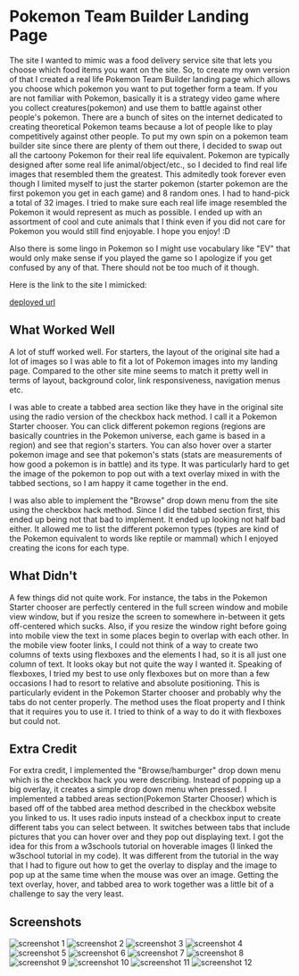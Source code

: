# Pokemon Team Builder Landing Page

The site I wanted to mimic was a food delivery service site that lets you choose which food items you want on the site. So, to create my own version of that I created a real life Pokemon Team Builder landing page which allows you choose which pokemon you want to put together form a team. If you are not familiar with Pokemon, basically it is a strategy video game where you collect creatures(pokemon) and use them to battle against other people's pokemon. There are a bunch of sites on the internet dedicated to creating theoretical Pokemon teams because a lot of people like to play competitively against other people. To put my own spin on a pokemon team builder site since there are plenty of them out there, I decided to swap out all the cartoony Pokemon for their real life equivalent. Pokemon are typically designed after some real life animal/object/etc., so I decided to find real life images that resembled them the greatest. This admitedly took forever even though I limited myself to just the starter pokemon (starter pokemon are the first pokemon you get in each game) and 8 random ones. I had to hand-pick a total of 32 images. I tried to make sure each real life image resembled the Pokemon it would represent as much as possible. I ended up with an assortment of cool and cute animals that I think even if you did not care for Pokemon you would still find enjoyable. I hope you enjoy! :D

Also there is some lingo in Pokemon so I might use vocabulary like "EV" that would only make sense if you played the game so I apologize if you get confused by any of that. There should not be too much of it though. 

Here is the link to the site I mimicked:

[deployed url](https://www.daily-harvest.com/)

## What Worked Well

A lot of stuff worked well. For starters, the layout of the original site had a lot of images so I was able to fit a lot of Pokemon images into my landing page. Compared to the other site mine seems to match it pretty well in terms of layout, background color, link responsiveness, navigation menus etc. 

I was able to create a tabbed area section like they have in the original site using the radio version of the checkbox hack method. I call it a Pokemon Starter chooser. You can click different pokemon regions (regions are basically countries in the Pokemon universe, each game is based in a region) and see that region's starters. You can also hover over a starter pokemon image and see that pokemon's stats (stats are measurements of how good a pokemon is in battle) and its type. It was particularly hard to get the image of the pokemon to pop out with a text overlay mixed in with the tabbed sections, so I am happy it came together in the end. 

I was also able to implement the "Browse" drop down menu from the site using the checkbox hack method. Since I did the tabbed section first, this ended up being not that bad to implement. It ended up looking not half bad either. It allowed me to list the different pokemon types (types are kind of the Pokemon equivalent to words like reptile or mammal) which I enjoyed creating the icons for each type. 

## What Didn't

A few things did not quite work. For instance, the tabs in the Pokemon Starter chooser are perfectly centered in the full screen window and mobile view window, but if you resize the screen to somewhere in-between it gets off-centered which sucks. Also, if you resize the window right before going into mobile view the text in some places begin to overlap with each other. In the mobile view footer links, I could not think of a way to create two columns of texts using flexboxes and the elements I had, so it is all just one column of text. It looks okay but not quite the way I wanted it. Speaking of flexboxes, I tried my best to use only flexboxes but on more than a few occasions I had to resort to relative and absolute positioning. This is particularly evident in the Pokemon Starter chooser and probably why the tabs do not center properly. The method uses the float property and I think that it requires you to use it. I tried to think of a way to do it with flexboxes but could not. 

## Extra Credit

For extra credit, I implemented the "Browse/hamburger" drop down menu which is the checkbox hack you were describing. Instead of popping up a big overlay, it creates a simple drop down menu when pressed. I implemented a tabbed areas section(Pokemon Starter Chooser) which is based off of the tabbed area method described in the checkbox website you linked to us. It uses radio inputs instead of a checkbox input to create different tabs you can select between. It switches between tabs that include pictures that you can hover over and they pop out displaying text. I got the idea for this from a w3schools tutorial on hoverable images (I linked the w3school tutorial in my code). It was different from the tutorial in the way that I had to figure out how to get the overlay to display and the image to pop up at the same time when the mouse was over an image. Getting the text overlay, hover, and tabbed area to work together was a little bit of a challenge to say the very least. 

## Screenshots
![screenshot 1](/screencaps/html_screencap_1.png?raw=true)
![screenshot 2](/screencaps/html_screencap_2.png?raw=true)
![screenshot 3](/screencaps/html_screencap_3.png?raw=true)
![screenshot 4](/screencaps/html_screencap_4.png?raw=true)
![screenshot 5](/screencaps/html_screencap_5.png?raw=true)
![screenshot 6](/screencaps/html_screencap_6.png?raw=true)
![screenshot 7](/screencaps/html_screencap_7.png?raw=true)
![screenshot 8](/screencaps/html_screencap_8.png?raw=true)
![screenshot 9](/screencaps/html_screencap_9.png?raw=true)
![screenshot 10](/screencaps/html_screencap_10.png?raw=true)
![screenshot 11](/screencaps/html_screencap_11.png?raw=true)
![screenshot 12](/screencaps/html_screencap_12.png?raw=true)